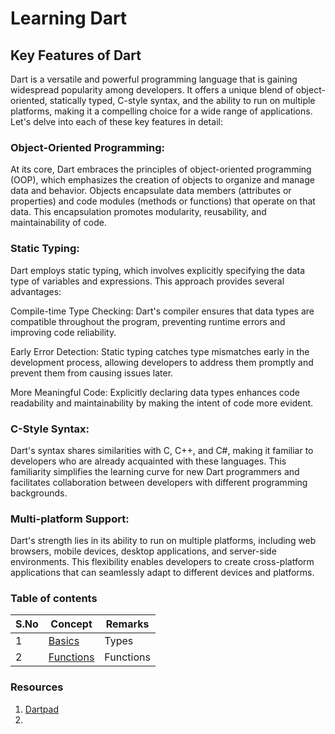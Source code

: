 # Learning Dart


## Key Features of Dart

Dart is a versatile and powerful programming language that is gaining widespread popularity among developers. It offers a unique blend of object-oriented, statically typed, C-style syntax, and the ability to run on multiple platforms, making it a compelling choice for a wide range of applications. Let's delve into each of these key features in detail:

### Object-Oriented Programming:

At its core, Dart embraces the principles of object-oriented programming (OOP), which emphasizes the creation of objects to organize and manage data and behavior. Objects encapsulate data members (attributes or properties) and code modules (methods or functions) that operate on that data. This encapsulation promotes modularity, reusability, and maintainability of code.

### Static Typing:

Dart employs static typing, which involves explicitly specifying the data type of variables and expressions. This approach provides several advantages:

Compile-time Type Checking: Dart's compiler ensures that data types are compatible throughout the program, preventing runtime errors and improving code reliability.

Early Error Detection: Static typing catches type mismatches early in the development process, allowing developers to address them promptly and prevent them from causing issues later.

More Meaningful Code: Explicitly declaring data types enhances code readability and maintainability by making the intent of code more evident.

### C-Style Syntax:

Dart's syntax shares similarities with C, C++, and C#, making it familiar to developers who are already acquainted with these languages. This familiarity simplifies the learning curve for new Dart programmers and facilitates collaboration between developers with different programming backgrounds.

### Multi-platform Support:

Dart's strength lies in its ability to run on multiple platforms, including web browsers, mobile devices, desktop applications, and server-side environments. This flexibility enables developers to create cross-platform applications that can seamlessly adapt to different devices and platforms.


### Table of contents

| S.No | Concept | Remarks |
| - | - | - |
| 1 | [Basics](https://github.com/PriyathamVarma/Learn-Flutter/blob/main/Dart/Basics.md) | Types |
| 2 | [Functions](https://github.com/PriyathamVarma/Learn-Flutter/blob/main/Dart/Functions.md) | Functions |

### Resources

1. [Dartpad](https://dartpad.dev/?)
2. 
